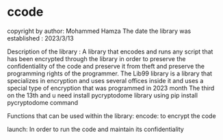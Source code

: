 # ccode
copyright by author: Mohammed Hamza
The date the library was established : 2023/3/13

Description of the library :
A library that encodes and runs any script that has been encrypted through the library in order to preserve the confidentiality of the code and preserve it from theft and preserve the programming rights of the programmer. The Lib99 library is a library that specializes in encryption and uses several offices inside it and uses a special type of encryption that was programmed in 2023 month The third on the 13th
and u need install pycryptodome library using pip install pycryptodome command

Functions that can be used within the library:
encode:
to encrypt the code

launch:
In order to run the code and maintain its confidentiality
